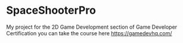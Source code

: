 # SpaceShooterPro

My project for the 2D Game Development section of Game Developer Certification
you can take the course here https://gamedevhq.com/

